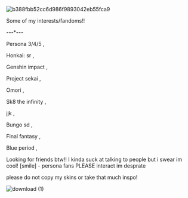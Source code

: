 ![b388fbb52cc6d986f9893042eb55fca9](https://github.com/user-attachments/assets/aeaa3396-2e4a-4325-8d2f-10db027f8191)

Some of my interests/fandoms!!

---*---

Persona 3/4/5 ,

Honkai: sr ,

Genshin impact ,

Project sekai ,

Omori ,

Sk8 the infinity ,

jjk ,

Bungo sd ,

Final fantasy ,

Blue period ,

Looking for friends btw!! I kinda suck at talking to people but i swear im cool! [smile] - persona fans PLEASE interact im desprate 

please do not copy my skins or take that much inspo!

![download (1)](https://github.com/user-attachments/assets/64f32cef-e576-4e82-b8ed-0a7983671d3b)
